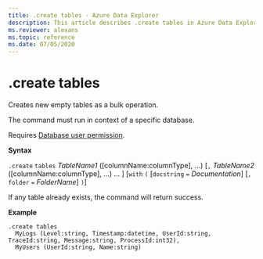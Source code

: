```yaml
---
title: .create tables - Azure Data Explorer
description: This article describes .create tables in Azure Data Explorer.
ms.reviewer: alexans
ms.topic: reference
ms.date: 07/05/2020
---
```

# .create tables

Creates new empty tables as a bulk operation.

The command must run in context of a specific database.

Requires [Database user permission](./access-control/role-based-access-control.md).

**Syntax**

`.create` `tables` *TableName1* ([columnName:columnType], ...) [`,` *TableName2* ([columnName:columnType], ...) ... ] [`with` `(` [`docstring` `=` *Documentation*] [`,` `folder` `=` *FolderName*] `)`]

If any table already exists, the command will return success.
 
**Example** 

```kusto
.create tables 
  MyLogs (Level:string, Timestamp:datetime, UserId:string, TraceId:string, Message:string, ProcessId:int32),
  MyUsers (UserId:string, Name:string)
```
